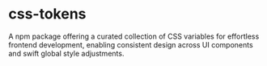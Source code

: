 # css-tokens
A npm package offering a curated collection of CSS variables for effortless frontend development, enabling consistent design across UI components and swift global style adjustments.

